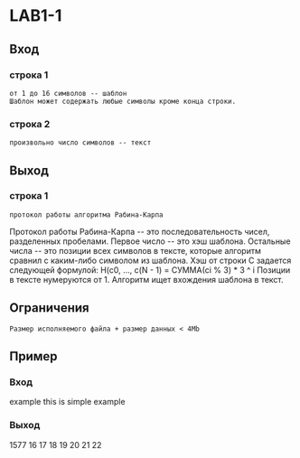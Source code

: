 # LAB1-1
## Вход
### строка 1
```
от 1 до 16 символов -- шаблон
Шаблон может содержать любые символы кроме конца строки.
```
### строка 2
```
произвольно число символов -- текст
```
## Выход
### строка 1
```
протокол работы алгоритма Рабина-Карпа
```
Протокол работы Рабина-Карпа -- это последовательность чисел, разделенных пробелами.
Первое число -- это хэш шаблона.
Остальные числа -- это позиции всех символов в тексте, которые алгоритм сравнил с каким-либо символом из шаблона.
Хэш от строки С задается следующей формулой:
H(c0, ..., c(N - 1) = СУММА(ci % 3) * 3 ^ i
Позиции в тексте нумеруются от 1.
Алгоритм ищет вхождения шаблона в текст.
## Ограничения
```
Размер исполняемого файла + размер данных < 4Mb
```
## Пример
### Вход
example
this is simple example
### Выход
1577 16 17 18 19 20 21 22
